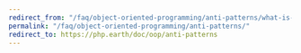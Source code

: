 ```yaml
---
redirect_from: "/faq/object-oriented-programming/anti-patterns/what-is-an-antipattern/"
permalink: "/faq/object-oriented-programming/anti-patterns/"
redirect_to: https://php.earth/doc/oop/anti-patterns
---
```

